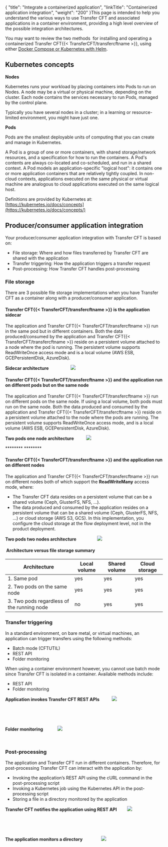 {
    "title": "Integrate a containerized application",
    "linkTitle": "Containerized application integration",
    "weight": "200"
}This page is intended to help you understand the various ways to use Transfer CFT and associated applications in a container environment, providing a high level overview of the possible integration architectures.

You may want to review the two methods  for installing and operating a containerized Transfer CFT{{< TransferCFT/transfercftname  >}}, using either [Docker Compose or Kubernetes with Helm](../../cft_intro_install/install_container).

## Kubernetes concepts

****Nodes****

Kubernetes runs your workload by placing containers into Pods to run on Nodes. A node may be a virtual or physical machine, depending on the cluster. Each node contains the services necessary to run Pods, managed by the control plane.

Typically you have several nodes in a cluster; in a learning or resource-limited environment, you might have just one.

****Pods****

Pods are the smallest deployable units of computing that you can create and manage in Kubernetes.

A Pod is a group of one or more containers, with shared storage/network resources, and a specification for how to run the containers. A Pod's contents are always co-located and co-scheduled, and run in a shared context. A Pod models an application-specific "logical host": it contains one or more application containers that are relatively tightly coupled. In non-cloud contexts, applications executed on the same physical or virtual machine are analogous to cloud applications executed on the same logical host.

Definitions are provided by Kubernetes at: [https://kubernetes.io/docs/concepts](https://kubernetes.io/docs/concepts/)

## Producer/consumer application integration

Your producer/consumer application integration with Transfer CFT is based on:

- File storage: Where and how files transferred by Transfer CFT are shared with the application
- Transfer triggering: How the application triggers a transfer request
- Post-processing: How Transfer CFT handles post-processing

### File storage

There are 3 possible file storage implementations when you have Transfer CFT as a container along with a producer/consumer application.

#### Transfer CFT{{< TransferCFT/transfercftname  >}} is the application sidecar

The application and Transfer CFT{{< TransferCFT/transfercftname  >}} run in the same pod but in different containers. Both the data produced/consumed by the application and Transfer CFT{{< TransferCFT/transfercftname  >}} reside on a persistent volume attached to a node where the pod is running. The persistent volume supports ReadWriteOnce access mode and is a local volume (AWS ESB, GCEPersistentDisk, AzureDisk).

********Sidecar architecture                     ![](/Images/TransferCFT/pod1.png)********

#### Transfer CFT{{< TransferCFT/transfercftname  >}} and the application run on different pods but on the same node

The application and Transfer CFT{{< TransferCFT/transfercftname  >}} run on different pods on the same node. If using a local volume, both pods must run on the same node. Both the data produced and consumed by the application and Transfer CFT{{< TransferCFT/transfercftname  >}} reside on a persistent volume attached to the node where the pods are running. The persistent volume supports ReadWriteOnce access mode, and is a local volume (AWS ESB, GCEPersistentDisk, AzureDisk).

********Two pods one node architecture            ![](/Images/TransferCFT/pod2.png)********

******** ********

<span id="__RefHeading___Toc2647_2515630742"></span>

#### Transfer CFT{{< TransferCFT/transfercftname  >}} and the application run on different nodes

The application and Transfer CFT{{< TransferCFT/transfercftname  >}} run on different nodes both of which support the **ReadWriteMany** access mode, where:

- The Transfer CFT data resides on a persistent volume that can be a shared volume (Ceph, GlusterFS, NFS, ...).
- The data produced and consumed by the application resides on a persistent volume that can be a shared volume (Ceph, GlusterFS, NFS, ...) or cloud storage (AWS S3, GCS). In this implementation, you configure the cloud storage at the flow deployment level, not in the product deployment.

********Two pods two nodes architecture                    ![](/Images/TransferCFT/pod3.png)********

<span id="__RefHeading___Toc2649_2515630742"></span>

####  Architecture versus file storage summary


| Architecture | Local volume | Shared volume | Cloud storage |
| --- | --- | --- | --- |
| 1. Same pod | yes | yes | yes |
| 2. Two pods on the same node | yes | yes | yes |
| 3. Two pods regardless of the running node | no | yes | yes |


### Transfer triggering

In a standard environment, on bare metal, or virtual machines, an application can trigger transfers using the following methods:

- Batch mode (CFTUTIL)
- REST API
- Folder monitoring

When using a container environment however, you cannot use batch mode since Transfer CFT is isolated in a container. Available methods include:

- REST API
- Folder monitoring

****Application invokes Transfer CFT REST APIs            ![](/Images/TransferCFT/trigger_restapi.png)****

 

 

****Folder monitoring              ![](/Images/TransferCFT/foldermonitoring_trigger.png)****

 

### Post-processing

The application and Transfer CFT run in different containers. Therefore, for post-processing Transfer CFT can interact with the application by:

- Invoking the application’s REST API using the cURL command in the post-processing script
- Invoking a Kubernetes job using the Kubernetes API in the post-processing script
- Storing a file in a directory monitored by the application

****Transfer CFT notifies the application using REST API          ![](/Images/TransferCFT/cft_container_app_post_processing.png)****

 

 

****The application monitors a directory                  ![](/Images/TransferCFT/foldermonitoring_container.png)****
